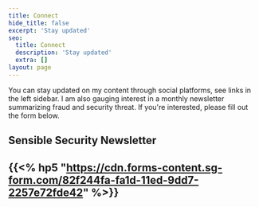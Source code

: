 ```yaml
---
title: Connect
hide_title: false
excerpt: 'Stay updated'
seo:
  title: Connect
  description: 'Stay updated' 
  extra: []
layout: page
---
```

You can stay updated on my content through social platforms, see links in the left sidebar. I am also gauging interest in a monthly newsletter summarizing fraud and security threat. If you're interested, please fill out the form below.

##  Sensible Security Newsletter

{{<% hp5 "https://cdn.forms-content.sg-form.com/82f244fa-fa1d-11ed-9dd7-2257e72fde42" %>}}
---